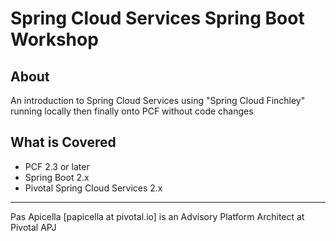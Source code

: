 <h1> Spring Cloud Services Spring Boot Workshop </h1>

## About

An introduction to Spring Cloud Services using "Spring Cloud Finchley" running locally then finally onto PCF without code changes

## What is Covered

- PCF 2.3 or later
- Spring Boot 2.x
- Pivotal Spring Cloud Services 2.x


<hr />
Pas Apicella [papicella at pivotal.io] is an Advisory Platform Architect at Pivotal APJ 